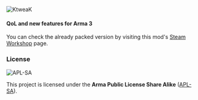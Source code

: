 ![KtweaK](https://i.imgur.com/Qm3qVfA.png)
#### QoL and new features for Arma 3
 
You can check the already packed version by visiting this mod's [Steam Workshop](https://steamcommunity.com/sharedfiles/filedetails/?id=3036516333) page.

### License
![APL-SA](https://i.imgur.com/VgZW2Qa.png)

This project is licensed under the **Arma Public License Share Alike** ([APL-SA](../master/LICENSE)).
